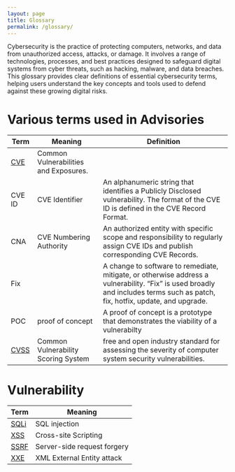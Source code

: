 ```yaml
---
layout: page
title: Glossary
permalink: /glossary/
---
```


Cybersecurity is the practice of protecting computers, networks, and data from unauthorized access, attacks, or damage. It involves a range of technologies, processes, and best practices designed to safeguard digital systems from cyber threats, such as hacking, malware, and data breaches. This glossary provides clear definitions of essential cybersecurity terms, helping users understand the key concepts and tools used to defend against these growing digital risks.

# Various terms used in Advisories

| Term | Meaning | Definition |
|------|---------|------------|
| [CVE](https://en.wikipedia.org/wiki/Common_Vulnerabilities_and_Exposures) | Common Vulnerabilities and Exposures. | |
| CVE ID | CVE Identifier | An alphanumeric string that identifies a Publicly Disclosed vulnerability. The format of the CVE ID is defined in the CVE Record Format. |
| CNA | CVE Numbering Authority | An authorized entity with specific scope and responsibility to regularly assign CVE IDs and publish corresponding CVE Records. |
| Fix || A change to software to remediate, mitigate, or otherwise address a vulnerability. “Fix” is used broadly and includes terms such as patch, fix, hotfix, update, and upgrade.|
| POC | proof of concept | A proof of concept is a prototype that demonstrates the viability of a vulnerabilty |
| [CVSS](https://en.wikipedia.org/wiki/Common_Vulnerability_Scoring_System) | Common Vulnerability Scoring System | free and open industry standard for assessing the severity of computer system security vulnerabilities. |

# Vulnerability

| Term | Meaning |
|------|---------|
| [SQLi](https://en.wikipedia.org/wiki/SQL_injection) | SQL injection |
| [XSS](https://en.wikipedia.org/wiki/Cross-site_scripting) | Cross-site Scripting |
| [SSRF](https://en.wikipedia.org/wiki/Server-side_request_forgery) | Server-side request forgery |
| [XXE](https://en.wikipedia.org/wiki/XML_external_entity_attack) | XML External Entity attack | 
